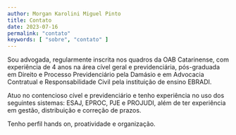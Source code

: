 ```yaml
---
author: Morgan Karolini Miguel Pinto
title: Contato
date: 2023-07-16
permalink: "contato"
keywords: [ "sobre", "contato" ]
---
```


Sou advogada, regularmente inscrita nos quadros da OAB Catarinense, com experiência de 4 anos na área cível geral e
previdenciária, pós-graduada em Direito e Processo Previdenciário pela Damásio e em Advocacia Contratual e
Responsabilidade Civil pela instituição de ensino EBRADI.

Atuo no contencioso cível e previdenciário e tenho experiência no uso dos seguintes sistemas: ESAJ, EPROC, PJE e
PROJUDI, além de ter experiência em gestão, distribuição e correção de prazos.

Tenho perfil hands on, proatividade e organização.
